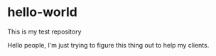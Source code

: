 # hello-world
This is my test repository

Hello people,
I'm just trying to figure this thing out to help my clients.
